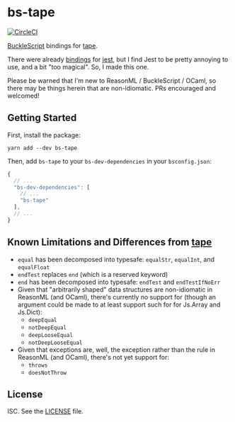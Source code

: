 # bs-tape

[![CircleCI](https://circleci.com/gh/jeffreywescott/bs-tape.svg?style=svg)](https://circleci.com/gh/jeffreywescott/bs-tape)

[BuckleScript][BuckleScript] bindings for [tape][tape].

There were already [bindings][bs-jest] for [jest][jest], but I find Jest to be pretty annoying to use, and a bit "too magical". So, I made this one.

Please be warned that I'm new to ReasonML / BuckleScript / OCaml, so there may be things herein that are non-idiomatic. PRs encouraged and welcomed!

## Getting Started

First, install the package:

```
yarn add --dev bs-tape
```

Then, add `bs-tape` to your `bs-dev-dependencies` in your `bsconfig.json`:

```javascript
{
  // ...
  "bs-dev-dependencies": [
    // ...
    "bs-tape"
  ],
  // ...
}
```

## Known Limitations and Differences from [tape][tape]

- `equal` has been decomposed into typesafe: `equalStr`, `equalInt`, and `equalFloat`
- `endTest` replaces `end` (which is a reserved keyword)
- `end` has been decomposed into typesafe: `endTest` and `endTestIfNoErr`
- Given that "arbitrarily shaped" data structures are non-idiomatic in ReasonML (and OCaml), there's currently no support for (though an argument could be made to at least support such for for Js.Array and Js.Dict):
  - `deepEqual`
  - `notDeepEqual`
  - `deepLooseEqual`
  - `notDeepLooseEqual`
- Given that exceptions are, well, the exception rather than the rule in ReasonML (and OCaml), there's not yet support for:
  - `throws`
  - `doesNotThrow`

## License

ISC. See the [LICENSE](./LICENSE) file.

<!-- links -->
[BuckleScript]: https://bucklescript.github.io/
[tape]: https://github.com/substack/tape
[bs-jest]: https://github.com/glennsl/bs-jest
[jest]: https://github.com/facebook/jest